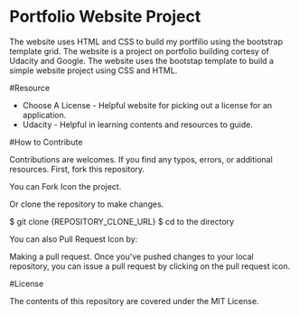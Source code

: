 
# Portfolio Website Project
The website uses HTML and CSS to build my portfilio using the bootstrap template grid.
The website is a project on portfolio building cortesy of Udacity and Google.
The website uses the bootstap template to build a simple website project using CSS and HTML. 


#Resource

- Choose A License - Helpful website for picking out a license for an application.
- Udacity - Helpful in learning contents and resources to guide.


#How to Contribute

Contributions are welcomes. If you find any typos, errors, or additional resources.
First, fork this repository.

You can Fork Icon the project.

Or clone the repository to make changes.

$ git clone {REPOSITORY_CLONE_URL}
$ cd to the directory


You can also Pull Request Icon by:

Making a pull request. Once you've pushed changes to your local repository,
you can issue a pull request by clicking on the pull request icon.


#License 

The contents of this repository are covered under the MIT License.
